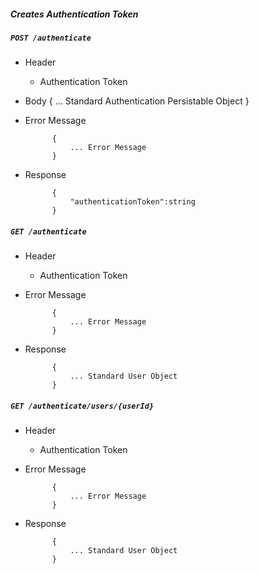 ##### Creates Authentication Token

##### `POST /authenticate`
+ Header
	- Authentication Token


+ Body
			{
                ... Standard Authentication Persistable Object
            }
+ Error Message

			{
				... Error Message
			}               
+ Response

            {
                "authenticationToken":string
			}

##### `GET /authenticate`
+ Header
	- Authentication Token

+ Error Message

			{
				... Error Message
			}               
+ Response

            {
                ... Standard User Object
			}
			
##### `GET /authenticate/users/{userId}`
+ Header
	- Authentication Token

+ Error Message

			{
				... Error Message
			}               
+ Response

            {
                ... Standard User Object
			}